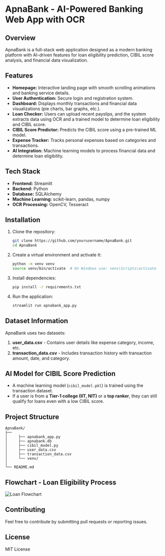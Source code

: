 # ApnaBank - AI-Powered Banking Web App with OCR

## Overview
ApnaBank is a full-stack web application designed as a modern banking platform with AI-driven features for loan eligibility prediction, CIBIL score analysis, and financial data visualization.

## Features
- **Homepage:** Interactive landing page with smooth scrolling animations and banking service details.
- **User Authentication:** Secure login and registration system.
- **Dashboard:** Displays monthly transactions and financial data visualizations (pie charts, bar graphs, etc.).
- **Loan Checker:** Users can upload recent payslips, and the system extracts data using OCR and a trained model to determine loan eligibility and CIBIL score.
- **CIBIL Score Predictor:** Predicts the CIBIL score using a pre-trained ML model.
- **Expense Tracker:** Tracks personal expenses based on categories and transactions.
- **AI Integration:** Machine learning models to process financial data and determine loan eligibility.

## Tech Stack
- **Frontend:** Streamlit
- **Backend:** Python
- **Database:** SQLAlchemy
- **Machine Learning:** scikit-learn, pandas, numpy
- **OCR Processing:** OpenCV, Tesseract

## Installation
1. Clone the repository:
   ```sh
   git clone https://github.com/yourusername/ApnaBank.git
   cd ApnaBank
   ```
2. Create a virtual environment and activate it:
   ```sh
   python -m venv venv
   source venv/bin/activate  # On Windows use: venv\Scripts\activate
   ```
3. Install dependencies:
   ```sh
   pip install -r requirements.txt
   ```
4. Run the application:
   ```sh
   streamlit run apnabank_app.py
   ```

## Dataset Information
ApnaBank uses two datasets:
1. **user_data.csv** - Contains user details like expense category, income, etc.
2. **transaction_data.csv** - Includes transaction history with transaction amount, date, and category.

## AI Model for CIBIL Score Prediction
- A machine learning model (`cibil_model.pkl`) is trained using the transaction dataset.
- If a user is from a **Tier-1 college (IIT, NIT)** or a **top ranker**, they can still qualify for loans even with a low CIBIL score.

## Project Structure
```
ApnaBank/
├── 
│     ├── apnabank_app.py
│     ├── apnabank.db
│     ├── cibil_model.py
│     ├── user_data.csv
│     ├── transaction_data.csv
│     └── venv/
│   
└── README.md
```

## Flowchart - Loan Eligibility Process
![Loan Flowchart](Screenshot_2025-03-13_221538.png)

## Contributing
Feel free to contribute by submitting pull requests or reporting issues.

## License
MIT License

